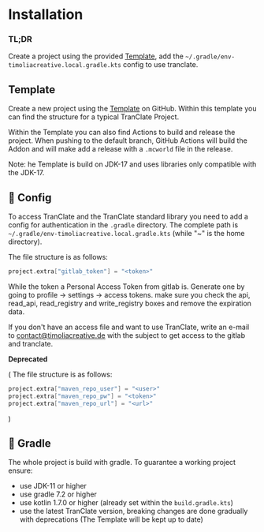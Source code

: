 # Installation

### TL;DR

Create a project using the provided [Template](https://github.com/TimoliaCreative/TranClate-Template), add
the `~/.gradle/env-timoliacreative.local.gradle.kts` config to use tranclate.

## Template

Create a new project using the [Template](https://github.com/TimoliaCreative/TranClate-Template) on GitHub. Within this
template you can find the structure for a typical TranClate Project.

Within the Template you can also find Actions to build and release the project. When pushing to the default branch,
GitHub Actions will build the Addon and will make add a release with a `.mcworld` file in the release.

Note: he Template is build on JDK-17 and uses libraries only compatible with the JDK-17.

## &#128195; Config

To access TranClate and the TranClate standard library you need to add a config for authentication in the `.gradle`
directory. The complete path is `~/.gradle/env-timoliacreative.local.gradle.kts` (while "~" is the home directory).

The file structure is as follows:

````kotlin
project.extra["gitlab_token"] = "<token>"
````

While the token a Personal Access Token from gitlab is. Generate one by going to profile -> settings -> access tokens.
make sure you check the api, read_api, read_registry and write_registry boxes and remove the expiration data.

If you don't have an access file and want to use TranClate, write an e-mail
to [contact@timoliacreative.de](mailto:contact@timoliacreative.de) with the subject to get access to the gitlab and 
tranclate.

**Deprecated**

(
The file structure is as follows:

```kotlin
project.extra["maven_repo_user"] = "<user>"
project.extra["maven_repo_pw"] = "<token>"
project.extra["maven_repo_url"] = "<url>"
```
)

## &#128296; Gradle

The whole project is build with gradle. To guarantee a working project ensure:

- use JDK-11 or higher
- use gradle 7.2 or higher
- use kotlin 1.7.0 or higher (already set within the `build.gradle.kts`)
- use the latest TranClate version, breaking changes are done gradually with deprecations (The Template will be kept up
  to date)